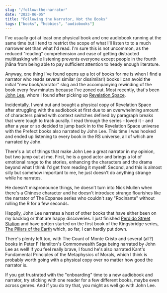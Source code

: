 ```yaml
---
slug: "/follow-the-narrator"
date: "2023-06-05"
title: "Following the Narrator, Not the Books"
tags: ["books", "hobbies", "audiobooks"]
---
```


I've usually got at least one physical book and one audiobook running at the same time but I tend to restrict the scope
of what I'll listen to to a much narrower set than what I'd read. I'm sure this is not uncommon, as the reduced
"reading" comprehension and ease of getting distracted multitasking while listening prevents everyone except people in
the fourth jhāna from being able to pay sufficient attention to heady enough literature.

Anyway, one thing I've found opens up a lot of books for me is when I find a narrator who reads several similar (or
dissimilar!) books I can avoid the initial "new book/narrator" slog and the accompanying rewinding of the book every few
minutes because I've zoned out. Most recently, that's been [John Lee](https://en.wikipedia.org/wiki/John_Rafter_Lee),
whom I found after picking up [Revelation Space](https://www.goodreads.com/en/book/show/89187).

Incidentally, I went out
and bought a physical copy of Revelation Space after struggling with the audiobook at first due to an overwhelming
amount of characters paired with context switches defined by paragraph breaks that were tough to track aurally. I read
through the series - loved it - and after a year or so decided to jump back in to the Revelation Space universe with
the Prefect books also narrated by John Lee. This time I was hooked and ended up listening to every book in the RS
universe, all of which are narrated by John.

There's a lot of things that make John Lee a great narrator in my opinion, but two jump out at me. First, he is a good actor
and brings a lot of emotional range to the stories, enhancing the characters and the drama beyond what I think I'd get
from reading it myself. Second, and this is almost silly but somehow important to me, he just doesn't do anything
strange while he narrates.

He doesn't mispronounce things, he doesn't turn into Nick Mullen when there's a Chinese
character and he doesn't introduce strange flourishes like the narrator of The Expanse series who couldn't say
"Rocinante" without rolling the R for a few seconds.

Happily, John Lee narrates a host of other books that have either been on my backlog or that are happy discoveries. I
just finished [Perdido Street Station](https://www.goodreads.com/book/show/68494.Perdido_Street_Station) and have gotten
started on the first book of the Kingsbridge series, [The Pillars of the
Earth](https://www.goodreads.com/book/show/5043.The_Pillars_of_the_Earth) which, so far, I can hardly put down. 

There's
plenty left too, with The Count of Monte Cristo and several (all?) books in Peter F Hamilton's Commonwealth Saga being
narrated by John Lee as well! If you feel really brave, I found he's also narrated Kant's Fundamental Principles of the
Metaphysics of Morals, which I think is probably worth going with a physical copy over no matter how good the narrator
is.

If you get frustrated with the "onboarding" time to a new audiobook and narrator, try sticking with one reader for a few
different books, maybe even across genres. And if you do try that, you might as well go with John Lee.



 

